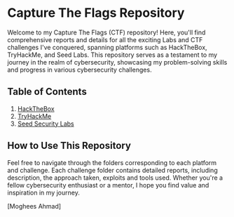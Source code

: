 # Capture The Flags Repository

Welcome to my Capture The Flags (CTF) repository! Here, you'll find comprehensive reports and details for all the exciting Labs and CTF challenges I've conquered, spanning platforms such as HackTheBox, TryHackMe, and Seed Labs. This repository serves as a testament to my journey in the realm of cybersecurity, showcasing my problem-solving skills and progress in various cybersecurity challenges.

## Table of Contents

1. [HackTheBox](#https://app.hackthebox.com/profile/1169705)
2. [TryHackMe](#https://tryhackme.com/p/mogheesahmad244)
3. [Seed Security Labs](#https://seedsecuritylabs.org/)

## How to Use This Repository

Feel free to navigate through the folders corresponding to each platform and challenge. Each challenge folder contains detailed reports, including description, the approach taken, exploits and tools used. Whether you're a fellow cybersecurity enthusiast or a mentor, I hope you find value and inspiration in my journey.

\[Moghees Ahmad\]
